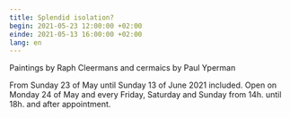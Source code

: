 ```yaml
---
title: Splendid isolation?
begin: 2021-05-23 12:00:00 +02:00
einde: 2021-05-13 16:00:00 +02:00
lang: en
---
```


Paintings by Raph Cleermans and cermaics by Paul Yperman

From Sunday 23 of May until Sunday 13 of June 2021 included.
Open on Monday 24 of May and every Friday, Saturday and Sunday from 14h. until 18h. and after appointment.